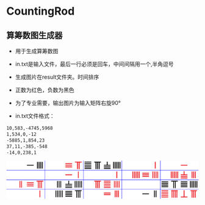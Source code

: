 # CountingRod
## 算筹数图生成器
 - 用于生成算筹数图
 - in.txt是输入文件，最后一行必须是回车，中间间隔用一个,半角逗号
 - 生成图片在result文件夹。时间排序
 - 正数为红色，负数为黑色
 - 为了专业需要，输出图片为输入矩阵右旋90°

- in.txt文件格式：
 
```
10,583,-4745,5968
1,534,0,-12
-5885,1,854,23
37,11,-385,-548
-14,0,238,1

```

  ![image](https://github.com/zerlier/CountingRod/raw/master/screenshots/introduce.png)
